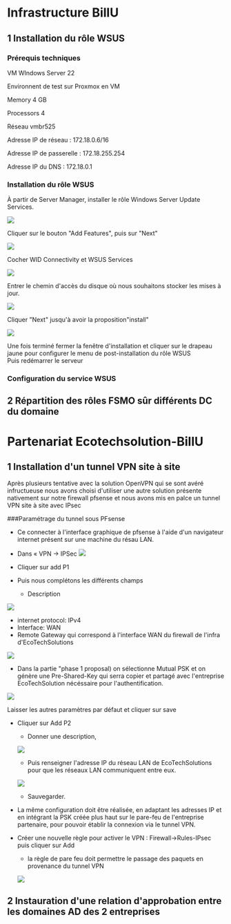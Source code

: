 # Infrastructure BillU
 
## 1 Installation du rôle WSUS 
### Prérequis techniques

VM WIndows Server 22

Environnent de test sur Proxmox en VM

Memory 4 GB

Processors 4

Réseau vmbr525

Adresse IP de réseau : 172.18.0.6/16

Adresse IP de passerelle : 172.18.255.254

Adresse IP du DNS : 172.18.0.1

### Installation du rôle WSUS
À partir de Server Manager, installer le rôle Windows Server Update Services. 
  
![](../Ressources/S08/S08WSUS-1.png)

Cliquer sur le bouton "Add Features", puis sur "Next"
  
![](../Ressources/S08/S08WSUS-2.png)

Cocher WID Connectivity et WSUS Services
  
![](../Ressources/S08/S08WSUS-3.png)
  
Entrer le chemin d'accès du disque où nous souhaitons stocker les mises à jour.  
  
![](../Ressources/S08/S08WSUS-4.png)
  
Cliquer "Next" jusqu'à avoir la proposition"install" 
  
![](../Ressources/S08/S08WSUS-5.png)

Une fois terminé fermer la fenêtre d'installation et cliquer sur le drapeau jaune pour configurer le menu de post-installation du rôle WSUS  
Puis redémarrer le serveur

### Configuration du service WSUS  


## 2 Répartition des rôles FSMO sûr différents DC du domaine

 # Partenariat Ecotechsolution-BillU
 
## 1 Installation d'un tunnel VPN site à site
Après plusieurs tentative avec la solution OpenVPN qui se sont avéré infructueuse nous avons choisi d'utiliser une autre solution présente nativement sur notre firewall pfsense et nous avons mis en palce un tunnel VPN site à site avec IPsec

###Paramétrage du tunnel sous PFsense 
- Ce connecter à l'interface graphique de pfsense à l'aide d'un navigateur internet présent sur une machine du résau LAN.
- Dans « VPN -> IPSec
![](../Ressources/S08/S08IPsec-1.png)

- Cliquer sur add P1
- Puis nous complétons les différents champs
  - Description
   
![](../Ressources/S08/S08IPsec-2.png)

  - internet protocol: IPv4
  - Interface: WAN
  - Remote Gateway qui correspond à l'interface WAN du firewall de l'infra d'EcoTechSolutions
  
![](../Ressources/S08/S08IPsec-3.png)

  - Dans la partie "phase 1 proposal) on sélectionne Mutual PSK et on génère une Pre-Shared-Key qui serra copier et partagé avec l'entreprise EcoTechSolution nécéssaire pour l'authentification.

![](../Ressources/S08/S08IPsec-4.png)

Laisser les autres paramètres par défaut et cliquer sur save 

- Cliquer sur Add P2
  - Donner une description,
  
  ![](../Ressources/S08/S08IPsec-5.png)
  
  - Puis renseigner l'adresse IP du réseau LAN de EcoTechSolutions pour que les réseaux LAN communiquent entre eux.

  ![](../Ressources/S08/S08IPsec-6.png)

  - Sauvegarder.
- La même configuration doit être réalisée, en adaptant les adresses IP et en intégrant la PSK créée plus haut sur le pare-feu de l'entreprise partenaire, pour pouvoir établir la connexion via le tunnel VPN.

- Créer une nouvelle règle pour activer le VPN : Firewall->Rules-IPsec puis cliquer sur Add
  - la règle de pare feu doit permettre le passage des paquets en provenance du tunnel VPN   

   ![](../Ressources/S08/S08IPsec-7.png)
 

## 2 Instauration d'une relation d'approbation entre les domaines AD des 2 entreprises
 
